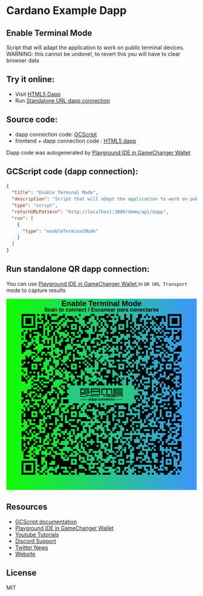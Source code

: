 
# Cardano Example Dapp

## **Enable Terminal Mode**

Script that will adapt the application to work on public terminal devices. WARNING: this cannot be undone!, to revert this you will have to clear browser data


## Try it online: 

-  Visit [HTML5 Dapp](https://gamechangerfinance.github.io/gamechanger.wallet/examples/Enable%20Terminal%20Mode.html)
-  Run [Standalone URL dapp connection](https://beta-wallet.gamechanger.finance/api/2/run/1-H4sIAAAAAAAAAzWPvQrDMAyEX0V4LjjQLXu3Fkp_ptJBsQUxdWPhKA0l5N0ru2S7E5_uuMVIkEimNYcBu0hwo_wOA0Y4JU9mZzyNLgeWkAaFrlWD9CgwhxgBPVZPgMwxOCwgSII55Reo5KnTM8gW6-kTHI2aLF8uvf949ZlkysP9cjyjKF7qehFurY3JYezTKO2-aRrr6Z0scrDazeVxUvaxbIFUh2w76oz1uf4AFVy6LOkAAAA)

## Source code:

- dapp connection code: [GCScript](Enable%20Terminal%20Mode.gcscript)
- frontend + dapp connection code : [HTML5 dapp](Enable%20Terminal%20Mode.html)

Dapp code was autogenerated by [Playground IDE in GameChanger Wallet ](https://beta-wallet.gamechanger.finance/playground)

## GCScript code (dapp connection):
```json
{
  "title": "Enable Terminal Mode",
  "description": "Script that will adapt the application to work on public terminal devices",
  "type": "script",
  "returnURLPattern": "http://localhost:3000/demo/api/dapp",
  "run": [
    {
      "type": "enableTerminalMode"
    }
  ]
}
```

## Run standalone QR dapp connection: 

You can use [Playground IDE in GameChanger Wallet ](https://beta-wallet.gamechanger.finance/playground) in `QR URL Transport` mode to capture results

[![This GCScript/URL is too large! make it shorter uploading parts to GCFS. Unable to generate QR code](Enable%20Terminal%20Mode.png)](https://gamechangerfinance.github.io/gamechanger.wallet/examples/Enable%20Terminal%20Mode.png)

## Resources
- [GCScript documentation](https://beta-wallet.gamechanger.finance/doc/api/v2/api.html)
- [Playground IDE in GameChanger Wallet ](https://beta-wallet.gamechanger.finance/playground)
- [Youtube Tutorials](https://www.youtube.com/@gamechanger.finance)
- [Discord Support](https://discord.gg/vpbfyRaDKG)
- [Twitter News](https://twitter.com/GameChangerOk)
- [Website](https://gamechanger.finance)

## License
MIT 
    
